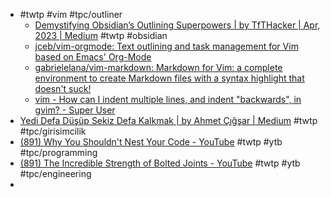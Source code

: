 - #twtp #vim #tpc/outliner
	- [Demystifying Obsidian’s Outlining Superpowers | by TfTHacker | Apr, 2023 | Medium](https://tfthacker.medium.com/demystifying-obsidians-outlining-superpowers-20c077793356) #twtp #obsidian
	- [jceb/vim-orgmode: Text outlining and task management for Vim based on Emacs' Org-Mode](https://github.com/jceb/vim-orgmode)
	- [gabrielelana/vim-markdown: Markdown for Vim: a complete environment to create Markdown files with a syntax highlight that doesn't suck!](https://github.com/gabrielelana/vim-markdown)
	- [vim - How can I indent multiple lines, and indent "backwards", in gvim? - Super User](https://superuser.com/questions/251989/how-can-i-indent-multiple-lines-and-indent-backwards-in-gvim)
- [Yedi Defa Düşüp Sekiz Defa Kalkmak | by Ahmet Çığşar | Medium](https://ahmetcigsar.medium.com/yedi-defa-d%C3%BC%C5%9F%C3%BCp-sekiz-defa-kalkmak-e908f5560429) #twtp #tpc/girisimcilik
- [(891) Why You Shouldn't Nest Your Code - YouTube](https://www.youtube.com/watch?v=CFRhGnuXG-4) #twtp #ytb #tpc/programming
- [(891) The Incredible Strength of Bolted Joints - YouTube](https://www.youtube.com/watch?v=XLzTB4KLCxU) #twtp #ytb #tpc/engineering
-


